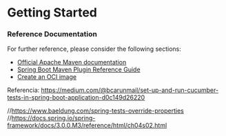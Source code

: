 # Getting Started

### Reference Documentation
For further reference, please consider the following sections:

* [Official Apache Maven documentation](https://maven.apache.org/guides/index.html)
* [Spring Boot Maven Plugin Reference Guide](https://docs.spring.io/spring-boot/docs/2.7.6/maven-plugin/reference/html/)
* [Create an OCI image](https://docs.spring.io/spring-boot/docs/2.7.6/maven-plugin/reference/html/#build-image)

Referencia:
https://medium.com/@bcarunmail/set-up-and-run-cucumber-tests-in-spring-boot-application-d0c149d26220

//https://www.baeldung.com/spring-tests-override-properties
//https://docs.spring.io/spring-framework/docs/3.0.0.M3/reference/html/ch04s02.html